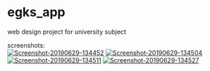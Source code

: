 # egks_app

web design project for university subject

screenshots:
<br>
<a href="https://imgbb.com/"><img src="https://i.ibb.co/QDhJw0m/Screenshot-20190629-134452.png" alt="Screenshot-20190629-134452" border="0"></a>
<a href="https://imgbb.com/"><img src="https://i.ibb.co/LZQvNk8/Screenshot-20190629-134504.png" alt="Screenshot-20190629-134504" border="0"></a>
<a href="https://imgbb.com/"><img src="https://i.ibb.co/ZGW4Hsf/Screenshot-20190629-134511.png" alt="Screenshot-20190629-134511" border="0"></a>
<a href="https://imgbb.com/"><img src="https://i.ibb.co/BKR5Cnn/Screenshot-20190629-134527.png" alt="Screenshot-20190629-134527" border="0"></a>
